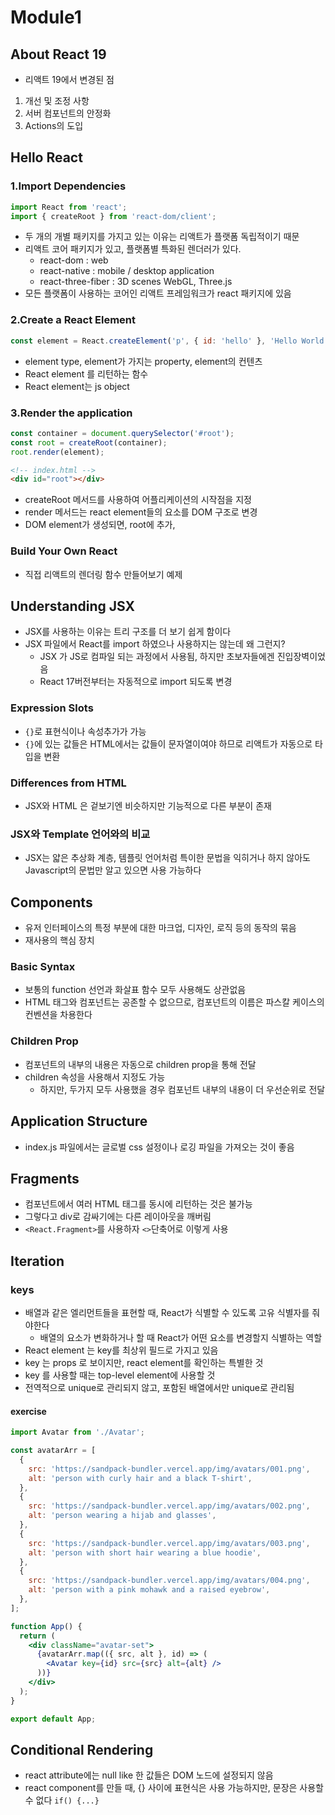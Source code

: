 # Module1

## About React 19

- 리액트 19에서 변경된 점

1. 개선 및 조정 사항
2. 서버 컴포넌트의 안정화
3. Actions의 도입

## Hello React

### 1.Import Dependencies

```js
import React from 'react';
import { createRoot } from 'react-dom/client';
```

- 두 개의 개별 패키지를 가지고 있는 이유는 리액트가 플랫폼 독립적이기 때문
- 리액트 코어 패키지가 있고, 플랫폼별 특화된 렌더러가 있다.
  - react-dom : web
  - react-native : mobile / desktop application
  - react-three-fiber : 3D scenes WebGL, Three.js
- 모든 플랫폼이 사용하는 코어인 리액트 프레임워크가 react 패키지에 있음

### 2.Create a React Element

```js
const element = React.createElement('p', { id: 'hello' }, 'Hello World!');
```

- element type, element가 가지는 property, element의 컨텐츠
- React element 를 리턴하는 함수
- React element는 js object

### 3.Render the application

```js
const container = document.querySelector('#root');
const root = createRoot(container);
root.render(element);
```

```html
<!-- index.html -->
<div id="root"></div>
```

- createRoot 메서드를 사용하여 어플리케이션의 시작점을 지정
- render 메서드는 react element들의 요소를 DOM 구조로 변경
- DOM element가 생성되면, root에 추가,

### Build Your Own React

- 직접 리액트의 렌더링 함수 만들어보기 예제

## Understanding JSX

- JSX를 사용하는 이유는 트리 구조를 더 보기 쉽게 함이다
- JSX 파일에서 React를 import 하였으나 사용하지는 않는데 왜 그런지?
  - JSX 가 JS로 컴파일 되는 과정에서 사용됨, 하지만 초보자들에겐 진입장벽이었음
  - React 17버전부터는 자동적으로 import 되도록 변경

### Expression Slots

- `{}`로 표현식이나 속성추가가 가능
- `{}`에 있는 값들은 HTML에서는 값들이 문자열이여야 하므로 리액트가 자동으로 타입을 변환

### Differences from HTML

- JSX와 HTML 은 겉보기엔 비슷하지만 기능적으로 다른 부분이 존재

### JSX와 Template 언어와의 비교

- JSX는 얇은 추상화 계층, 템플릿 언어처럼 특이한 문법을 익히거나 하지 않아도 Javascript의 문법만 알고 있으면 사용 가능하다

## Components

- 유저 인터페이스의 특정 부분에 대한 마크업, 디자인, 로직 등의 동작의 묶음
- 재사용의 핵심 장치

### Basic Syntax

- 보통의 function 선언과 화살표 함수 모두 사용해도 상관없음
- HTML 태그와 컴포넌트는 공존할 수 없으므로, 컴포넌트의 이름은 파스칼 케이스의 컨벤션을 차용한다

### Children Prop

- 컴포넌트의 내부의 내용은 자동으로 children prop을 통해 전달
- children 속성을 사용해서 지정도 가능
  - 하지만, 두가지 모두 사용했을 경우 컴포넌트 내부의 내용이 더 우선순위로 전달

## Application Structure

- index.js 파일에서는 글로벌 css 설정이나 로깅 파일을 가져오는 것이 좋음

## Fragments

- 컴포넌트에서 여러 HTML 태그를 동시에 리턴하는 것은 불가능
- 그렇다고 div로 감싸기에는 다른 레이아웃을 깨버림
- `<React.Fragment>`를 사용하자 `<>`단축어로 이렇게 사용

## Iteration

### keys

- 배열과 같은 엘리먼트들을 표현할 때, React가 식별할 수 있도록 고유 식별자를 줘야한다
  - 배열의 요소가 변화하거나 할 때 React가 어떤 요소를 변경할지 식별하는 역할
- React element 는 key를 최상위 필드로 가지고 있음
- key 는 props 로 보이지만, react element를 확인하는 특별한 것
- key 를 사용할 때는 top-level element에 사용할 것
- 전역적으로 unique로 관리되지 않고, 포함된 배열에서만 unique로 관리됨

#### exercise

```jsx
import Avatar from './Avatar';

const avatarArr = [
  {
    src: 'https://sandpack-bundler.vercel.app/img/avatars/001.png',
    alt: 'person with curly hair and a black T-shirt',
  },
  {
    src: 'https://sandpack-bundler.vercel.app/img/avatars/002.png',
    alt: 'person wearing a hijab and glasses',
  },
  {
    src: 'https://sandpack-bundler.vercel.app/img/avatars/003.png',
    alt: 'person with short hair wearing a blue hoodie',
  },
  {
    src: 'https://sandpack-bundler.vercel.app/img/avatars/004.png',
    alt: 'person with a pink mohawk and a raised eyebrow',
  },
];

function App() {
  return (
    <div className="avatar-set">
      {avatarArr.map(({ src, alt }, id) => (
        <Avatar key={id} src={src} alt={alt} />
      ))}
    </div>
  );
}

export default App;
```

## Conditional Rendering

- react attribute에는 null like 한 값들은 DOM 노드에 설정되지 않음
- react component를 만들 때, {} 사이에 표현식은 사용 가능하지만, 문장은 사용할 수 없다 `if() {...}`

